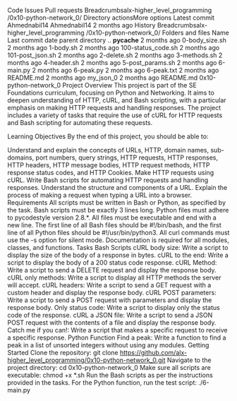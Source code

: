 

Code
Issues
Pull requests
Breadcrumbsalx-higher_level_programming
/0x10-python-network_0/
Directory actionsMore options
Latest commit
Ahmednabil14
Ahmednabil14
2 months ago
History
Breadcrumbsalx-higher_level_programming
/0x10-python-network_0/
Folders and files
Name	Last commit date
parent directory
..
__pycache__
2 months ago
0-body_size.sh
2 months ago
1-body.sh
2 months ago
100-status_code.sh
2 months ago
101-post_json.sh
2 months ago
2-delete.sh
2 months ago
3-methods.sh
2 months ago
4-header.sh
2 months ago
5-post_params.sh
2 months ago
6-main.py
2 months ago
6-peak.py
2 months ago
6-peak.txt
2 months ago
README.md
2 months ago
my_json_0
2 months ago
README.md
0x10-python-network_0
Project Overview
This project is part of the SE Foundations curriculum, focusing on Python and Networking. It aims to deepen understanding of HTTP, cURL, and Bash scripting, with a particular emphasis on making HTTP requests and handling responses. The project includes a variety of tasks that require the use of cURL for HTTP requests and Bash scripting for automating these requests.

Learning Objectives
By the end of this project, you should be able to:

Understand and explain the concepts of URLs, HTTP, domain names, sub-domains, port numbers, query strings, HTTP requests, HTTP responses, HTTP headers, HTTP message bodies, HTTP request methods, HTTP response status codes, and HTTP Cookies.
Make HTTP requests using cURL.
Write Bash scripts for automating HTTP requests and handling responses.
Understand the structure and components of a URL.
Explain the process of making a request when typing a URL into a browser.
Requirements
All scripts must be written in Bash or Python, as specified by the task.
Bash scripts must be exactly 3 lines long.
Python files must adhere to pycodestyle version 2.8.*.
All files must be executable and end with a new line.
The first line of all Bash files should be #!/bin/bash, and the first line of all Python files should be #!/usr/bin/python3.
All curl commands must use the -s option for silent mode.
Documentation is required for all modules, classes, and functions.
Tasks
Bash Scripts
cURL body size: Write a script to display the size of the body of a response in bytes.
cURL to the end: Write a script to display the body of a 200 status code response.
cURL Method: Write a script to send a DELETE request and display the response body.
cURL only methods: Write a script to display all HTTP methods the server will accept.
cURL headers: Write a script to send a GET request with a custom header and display the response body.
cURL POST parameters: Write a script to send a POST request with parameters and display the response body.
Only status code: Write a script to display only the status code of the response.
cURL a JSON file: Write a script to send a JSON POST request with the contents of a file and display the response body.
Catch me if you can!: Write a script that makes a specific request to receive a specific response.
Python Function
Find a peak: Write a function to find a peak in a list of unsorted integers without using any modules.
Getting Started
Clone the repository: git clone https://github.com/alx-higher_level_programming/0x10-python-network_0.git
Navigate to the project directory: cd 0x10-python-network_0
Make sure all scripts are executable: chmod +x *.sh
Run the Bash scripts as per the instructions provided in the tasks.
For the Python function, run the test script: ./6-main.py
